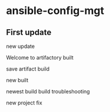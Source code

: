 # ansible-config-mgt
## First update
new update

Welcome to artifactory built

save artifact build

new built

newest build
build troubleshooting

new project fix